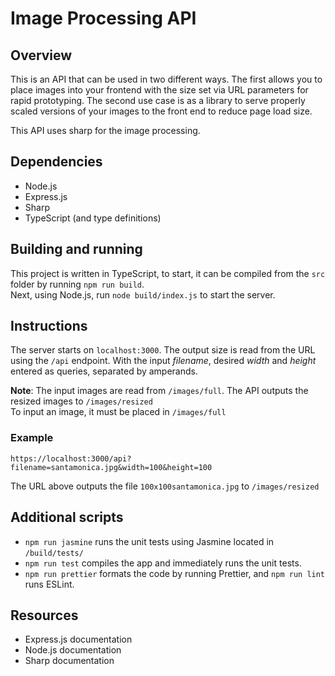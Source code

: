 # Image Processing API
## Overview
This is an API that can be used in two different ways. The first allows you to place images into your frontend with the size set via URL parameters for rapid prototyping. The second use case is as a library to serve properly scaled versions of your images to the front end to reduce page load size.

This API uses sharp for the image processing.

## Dependencies
- Node.js
- Express.js
- Sharp
- TypeScript (and type definitions)

## Building and running
This project is written in TypeScript, to start, it can be compiled from the ```src``` folder by running ```npm run build```.  
Next, using Node.js, run ```node build/index.js``` to start the server.  
  
## Instructions
The server starts on ```localhost:3000```. The output size is read from the URL using the ```/api``` endpoint. With the input *filename*, desired *width* and *height* entered as queries, separated by amperands.

**Note**:  The input images are read from ```/images/full```. The API outputs the resized images to ```/images/resized```  
To input an image, it must be placed in ```/images/full```

### Example

```
https://localhost:3000/api?filename=santamonica.jpg&width=100&height=100
```
The URL above outputs the file ```100x100santamonica.jpg``` to ```/images/resized```

## Additional scripts
- ```npm run jasmine``` runs the unit tests using Jasmine located in ```/build/tests/```
- ```npm run test``` compiles the app and immediately runs the unit tests.
- ```npm run prettier``` formats the code by running Prettier, and ```npm run lint``` runs ESLint. 

## Resources
- Express.js documentation
- Node.js documentation
- Sharp documentation